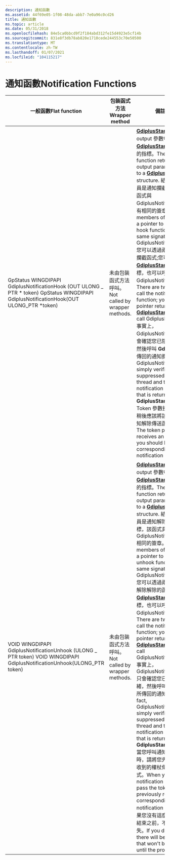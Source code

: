 ```yaml
---
description: 通知函數
ms.assetid: 44f69e05-1f08-48da-abb7-7e0a96c0cd26
title: 通知函數
ms.topic: article
ms.date: 05/31/2018
ms.openlocfilehash: 84e5ca0bbcd9f2f184abd312fe15d4923e5cf14b
ms.sourcegitcommit: 831e8f3db78ab820e1710cede244553c70e50500
ms.translationtype: MT
ms.contentlocale: zh-TW
ms.lasthandoff: 01/07/2021
ms.locfileid: "104115217"
---
```

# <a name="notification-functions"></a><span data-ttu-id="87908-103">通知函數</span><span class="sxs-lookup"><span data-stu-id="87908-103">Notification Functions</span></span>



| <span data-ttu-id="87908-104">一般函數</span><span class="sxs-lookup"><span data-stu-id="87908-104">Flat function</span></span>                                                                  | <span data-ttu-id="87908-105">包裝函式方法</span><span class="sxs-lookup"><span data-stu-id="87908-105">Wrapper method</span></span>                            | <span data-ttu-id="87908-106">備註</span><span class="sxs-lookup"><span data-stu-id="87908-106">Remarks</span></span>                                                                                                                                                                                                                                                                                                                                                                                                                                                                                                                                                                                                                                                                                                                                                                                                                                                                                                                                                                                                                                                                                    |
|--------------------------------------------------------------------------------|-------------------------------------------|--------------------------------------------------------------------------------------------------------------------------------------------------------------------------------------------------------------------------------------------------------------------------------------------------------------------------------------------------------------------------------------------------------------------------------------------------------------------------------------------------------------------------------------------------------------------------------------------------------------------------------------------------------------------------------------------------------------------------------------------------------------------------------------------------------------------------------------------------------------------------------------------------------------------------------------------------------------------------------------------------------------------------------------------------------------------------------------------|
| <span data-ttu-id="87908-107">GpStatus WINGDIPAPI GdiplusNotificationHook (OUT ULONG \_ PTR \* token) </span><span class="sxs-lookup"><span data-stu-id="87908-107">GpStatus WINGDIPAPI GdiplusNotificationHook(OUT ULONG\_PTR \*token)</span></span><br/> | <span data-ttu-id="87908-108">未由包裝函式方法呼叫。</span><span class="sxs-lookup"><span data-stu-id="87908-108">Not called by wrapper methods.</span></span><br/> | <span data-ttu-id="87908-109">[**GdiplusStartup**](/windows/desktop/api/Gdiplusinit/nf-gdiplusinit-gdiplusstartup)函式會在其 output 參數中傳回 (，) [**GdiplusStartupOutput**](/windows/desktop/api/Gdiplusinit/ns-gdiplusinit-gdiplusstartupoutput)結構的指標。</span><span class="sxs-lookup"><span data-stu-id="87908-109">The [**GdiplusStartup**](/windows/desktop/api/Gdiplusinit/nf-gdiplusinit-gdiplusstartup) function returns (in its output parameter) a pointer to a [**GdiplusStartupOutput**](/windows/desktop/api/Gdiplusinit/ns-gdiplusinit-gdiplusstartupoutput) structure.</span></span> <span data-ttu-id="87908-110">結構的其中一個成員是通知攔截函式的指標，該函式與 GdiplusNotificationHook 具有相同的簽章。</span><span class="sxs-lookup"><span data-stu-id="87908-110">One of the members of the structure is a pointer to a notification hook function that has the same signature as GdiplusNotificationHook.</span></span><br/> <span data-ttu-id="87908-111">您可以透過兩種方式呼叫通知攔截函式;您可以使用 [**GdiplusStartup**](/windows/desktop/api/Gdiplusinit/nf-gdiplusinit-gdiplusstartup) 所傳回的指標，也可以呼叫 GdiplusNotificationHook。</span><span class="sxs-lookup"><span data-stu-id="87908-111">There are two ways you can call the notification hook function; you can use the pointer returned by [**GdiplusStartup**](/windows/desktop/api/Gdiplusinit/nf-gdiplusinit-gdiplusstartup) or you can call GdiplusNotificationHook.</span></span> <span data-ttu-id="87908-112">事實上，GdiplusNotificationHook 只會確認您已隱藏背景執行緒，然後呼叫 **GdiplusStartup** 所傳回的通知攔截函式。</span><span class="sxs-lookup"><span data-stu-id="87908-112">In fact, GdiplusNotificationHook simply verifies that you have suppressed the background thread and then calls the notification hook function that is returned by **GdiplusStartup**.</span></span><br/> <span data-ttu-id="87908-113">Token 參數接收的識別碼，您稍後應該將該識別碼傳遞給通知解除傳送函式的對應呼叫。</span><span class="sxs-lookup"><span data-stu-id="87908-113">The token parameter receives an identifier that you should later pass in a corresponding call to the notification unhook function.</span></span><br/>                                                                                                                                         |
| <span data-ttu-id="87908-114">VOID WINGDIPAPI GdiplusNotificationUnhook (ULONG \_ PTR token) </span><span class="sxs-lookup"><span data-stu-id="87908-114">VOID WINGDIPAPI GdiplusNotificationUnhook(ULONG\_PTR token)</span></span><br/>         | <span data-ttu-id="87908-115">未由包裝函式方法呼叫。</span><span class="sxs-lookup"><span data-stu-id="87908-115">Not called by wrapper methods.</span></span><br/> | <span data-ttu-id="87908-116">[**GdiplusStartup**](/windows/desktop/api/Gdiplusinit/nf-gdiplusinit-gdiplusstartup)函式會在其 output 參數中傳回 (，) [**GdiplusStartupOutput**](/windows/desktop/api/Gdiplusinit/ns-gdiplusinit-gdiplusstartupoutput)結構的指標。</span><span class="sxs-lookup"><span data-stu-id="87908-116">The [**GdiplusStartup**](/windows/desktop/api/Gdiplusinit/nf-gdiplusinit-gdiplusstartup) function returns (in its output parameter) a pointer to a [**GdiplusStartupOutput**](/windows/desktop/api/Gdiplusinit/ns-gdiplusinit-gdiplusstartupoutput) structure.</span></span> <span data-ttu-id="87908-117">結構的其中一個成員是通知解除連結函式的指標，該函式具有與 GdiplusNotificationUnhook 相同的簽章。</span><span class="sxs-lookup"><span data-stu-id="87908-117">One of the members of the structure is a pointer to a notification unhook function that has the same signature as GdiplusNotificationUnhook.</span></span><br/> <span data-ttu-id="87908-118">您可以透過兩種方式呼叫通知解除解除的函式;您可以使用 [**GdiplusStartup**](/windows/desktop/api/Gdiplusinit/nf-gdiplusinit-gdiplusstartup) 所傳回的指標，也可以呼叫 GdiplusNotificationUnhook。</span><span class="sxs-lookup"><span data-stu-id="87908-118">There are two ways you can call the notification unhook function; you can use the pointer returned by [**GdiplusStartup**](/windows/desktop/api/Gdiplusinit/nf-gdiplusinit-gdiplusstartup) or you can call GdiplusNotificationUnhook.</span></span> <span data-ttu-id="87908-119">事實上，GdiplusNotificationUnhook 只會確認您已隱藏背景執行緒，然後呼叫 **GdiplusStartup** 所傳回的通知解除的函式。</span><span class="sxs-lookup"><span data-stu-id="87908-119">In fact, GdiplusNotificationUnhook simply verifies that you have suppressed the background thread and then calls the notification unhook function that is returned by **GdiplusStartup**.</span></span><br/> <span data-ttu-id="87908-120">當您呼叫通知解除傳送函式時，請將您先前從對應呼叫所收到的權杖傳遞給通知攔截函式。</span><span class="sxs-lookup"><span data-stu-id="87908-120">When you call the notification unhook function, pass the token that you previously received from a corresponding call to the notification hook function.</span></span> <span data-ttu-id="87908-121">如果您沒有這麼做，則會在進程結束之前，不會清除資源流失。</span><span class="sxs-lookup"><span data-stu-id="87908-121">If you do not do this, there will be resource leaks that won't be cleaned up until the process exits.</span></span><br/> |



 

 

 




